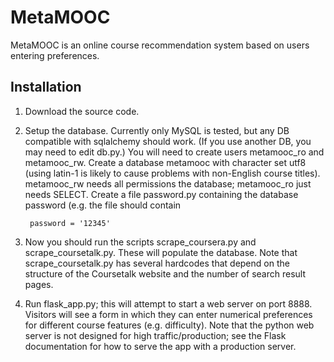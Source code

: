 # MetaMOOC
MetaMOOC is an online course recommendation system based on users entering preferences.

## Installation
1. Download the source code.
2. Setup the database. Currently only MySQL is tested, but any DB compatible with sqlalchemy should work.
(If you use another DB, you may need to edit db.py.) You will need to create users metamooc_ro and metamooc_rw.
Create a database metamooc with character set utf8 (using latin-1 is likely to cause problems with non-English
course titles). metamooc_rw needs all permissions the database; metamooc_ro just needs SELECT.
Create a file password.py containing the database password (e.g. the file should contain 

        password = '12345'
    
3. Now you should run the scripts scrape_coursera.py and scrape_coursetalk.py. These will populate the database.
Note that scrape_coursetalk.py has several hardcodes that depend on the structure of the Coursetalk 
website and the number of search result pages.
4. Run flask_app.py; this will attempt to start a web server on port 8888. 
Visitors will see a form in which they can enter numerical preferences for different course features 
(e.g. difficulty). Note that the python web server is not designed for high traffic/production; 
see the Flask documentation for how to serve the app with a production server.
